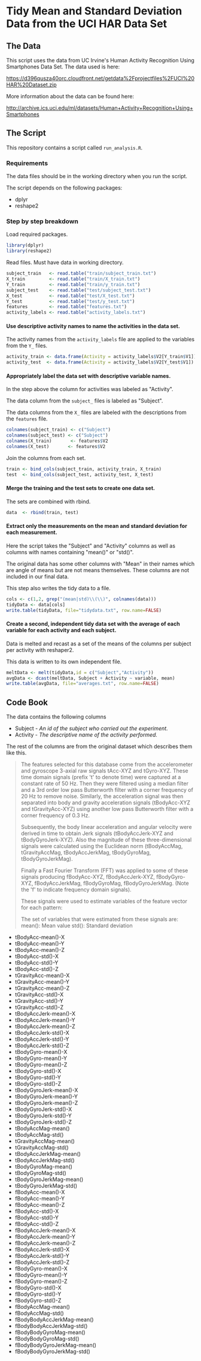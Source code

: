 # Tidy Mean and Standard Deviation Data from the UCI HAR Data Set 

## The Data

This script uses the data from UC Irvine's Human Activity Recognition Using Smartphones Data Set.  The data used is here:
  
https://d396qusza40orc.cloudfront.net/getdata%2Fprojectfiles%2FUCI%20HAR%20Dataset.zip

More information about the data can be found here:

http://archive.ics.uci.edu/ml/datasets/Human+Activity+Recognition+Using+Smartphones
## The Script
This repository contains a script called `run_analysis.R`.
### Requirements
The data files should be in the working directory when you run the script.

The script depends on the following packages:
- dplyr
- reshape2
### Step by step breakdown
Load required packages.
``` R
library(dplyr)
library(reshape2)
```
Read files. Must have data in working directory.
``` R
subject_train   <- read.table("train/subject_train.txt")
X_train         <- read.table("train/X_train.txt")
Y_train         <- read.table("train/y_train.txt")
subject_test    <- read.table("test/subject_test.txt")
X_test          <- read.table("test/X_test.txt")
Y_test          <- read.table("test/y_test.txt")
features        <- read.table("features.txt")
activity_labels <- read.table("activity_labels.txt")
```
#### Use descriptive activity names to name the activities in the data set.
The activity names from the `activity_labels` file are applied to the variables from the `Y_` files.
``` R
activity_train <- data.frame(Activity = activity_labels$V2[Y_train$V1])
activity_test  <- data.frame(Activity = activity_labels$V2[Y_test$V1])
```

#### Appropriately label the data set with descriptive variable names.
In the step above the column for activities was labeled as "Activity".

The data column from the `subject_` files is labeled as "Subject".

The data columns from the `X_` files are labeled with the descriptions from the `features` file.
``` R
colnames(subject_train) <- c("Subject")
colnames(subject_test) <- c("Subject")
colnames(X_train)       <- features$V2
colnames(X_test)       <- features$V2
```
Join the columns from each set.
``` R
train <- bind_cols(subject_train, activity_train, X_train)
test  <- bind_cols(subject_test, activity_test, X_test)
```
#### Merge the training and the test sets to create one data set.
The sets are combined with rbind.
``` R
data  <- rbind(train, test)
```
#### Extract only the measurements on the mean and standard deviation for each measurement. 
Here the script takes  the "Subject" and "Activity" columns as well as columns with names containing "mean()" or "std()". 

The original data has some other columns with "Mean" in their names which are angle of means but are not means themselves. These columns are not included in our final data.

This step also writes the tidy data to a file.
``` R
cols <- c(1,2, grep("(mean|std)\\(\\)", colnames(data)))
tidyData <- data[cols]
write.table(tidyData, file="tidydata.txt", row.name=FALSE) 
```
#### Create a second, independent tidy data set with the average of each variable for each activity and each subject.
Data is melted and recast as a set of the means of the columns per subject per activity with reshaper2.

This data is written to its own independent file.
``` R
meltData <- melt(tidyData,id = c("Subject","Activity"))
avgData <- dcast(meltData, Subject + Activity ~ variable, mean)
write.table(avgData, file="averages.txt", row.name=FALSE) 
```
## Code Book

The data contains the following columns
- Subject - *An id of the subject who carried out the experiment.*
- Activity - *The descriptive name of the activity performed.*

The rest of the columns are from the original dataset which describes them like this.

>The features selected for this database come from the accelerometer and gyroscope 3-axial raw signals tAcc-XYZ and tGyro-XYZ. These time domain signals (prefix 't' to denote time) were captured at a constant rate of 50 Hz. Then they were filtered using a median filter and a 3rd order low pass Butterworth filter with a corner frequency of 20 Hz to remove noise. Similarly, the acceleration signal was then separated into body and gravity acceleration signals (tBodyAcc-XYZ and tGravityAcc-XYZ) using another low pass Butterworth filter with a corner frequency of 0.3 Hz. 
>
>Subsequently, the body linear acceleration and angular velocity were derived in time to obtain Jerk signals (tBodyAccJerk-XYZ and tBodyGyroJerk-XYZ). Also the magnitude of these three-dimensional signals were calculated using the Euclidean norm (tBodyAccMag, tGravityAccMag, tBodyAccJerkMag, tBodyGyroMag, tBodyGyroJerkMag). 
>
>Finally a Fast Fourier Transform (FFT) was applied to some of these signals producing fBodyAcc-XYZ, fBodyAccJerk-XYZ, fBodyGyro-XYZ, fBodyAccJerkMag, fBodyGyroMag, fBodyGyroJerkMag. (Note the 'f' to indicate frequency domain signals). 
>
>These signals were used to estimate variables of the feature vector for each pattern:  
>
>The set of variables that were estimated from these signals are: 
>mean(): Mean value
>std(): Standard deviation

- tBodyAcc-mean()-X
- tBodyAcc-mean()-Y
- tBodyAcc-mean()-Z
- tBodyAcc-std()-X
- tBodyAcc-std()-Y
- tBodyAcc-std()-Z
- tGravityAcc-mean()-X
- tGravityAcc-mean()-Y
- tGravityAcc-mean()-Z
- tGravityAcc-std()-X
- tGravityAcc-std()-Y
- tGravityAcc-std()-Z
- tBodyAccJerk-mean()-X
- tBodyAccJerk-mean()-Y
- tBodyAccJerk-mean()-Z
- tBodyAccJerk-std()-X
- tBodyAccJerk-std()-Y
- tBodyAccJerk-std()-Z
- tBodyGyro-mean()-X
- tBodyGyro-mean()-Y
- tBodyGyro-mean()-Z
- tBodyGyro-std()-X
- tBodyGyro-std()-Y
- tBodyGyro-std()-Z
- tBodyGyroJerk-mean()-X
- tBodyGyroJerk-mean()-Y
- tBodyGyroJerk-mean()-Z
- tBodyGyroJerk-std()-X
- tBodyGyroJerk-std()-Y
- tBodyGyroJerk-std()-Z
- tBodyAccMag-mean()
- tBodyAccMag-std()
- tGravityAccMag-mean()
- tGravityAccMag-std()
- tBodyAccJerkMag-mean()
- tBodyAccJerkMag-std()
- tBodyGyroMag-mean()
- tBodyGyroMag-std()
- tBodyGyroJerkMag-mean()
- tBodyGyroJerkMag-std()
- fBodyAcc-mean()-X
- fBodyAcc-mean()-Y
- fBodyAcc-mean()-Z
- fBodyAcc-std()-X
- fBodyAcc-std()-Y
- fBodyAcc-std()-Z
- fBodyAccJerk-mean()-X
- fBodyAccJerk-mean()-Y
- fBodyAccJerk-mean()-Z
- fBodyAccJerk-std()-X
- fBodyAccJerk-std()-Y
- fBodyAccJerk-std()-Z
- fBodyGyro-mean()-X
- fBodyGyro-mean()-Y
- fBodyGyro-mean()-Z
- fBodyGyro-std()-X
- fBodyGyro-std()-Y
- fBodyGyro-std()-Z
- fBodyAccMag-mean()
- fBodyAccMag-std()
- fBodyBodyAccJerkMag-mean()
- fBodyBodyAccJerkMag-std()
- fBodyBodyGyroMag-mean()
- fBodyBodyGyroMag-std()
- fBodyBodyGyroJerkMag-mean()
- fBodyBodyGyroJerkMag-std()
